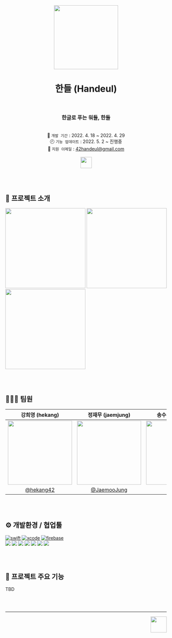<div align="center"><img height="200" src="https://user-images.githubusercontent.com/75291932/165880712-fe72dbe7-acb2-4b8c-9280-e63f5e5c1183.png"></img>

# 한들 (Handeul)
<br/>

### **한글로 푸는 워들, 한들** <br><br/>
📅 `개발 기간`  :  2022. 4. 18 ~ 2022. 4. 29<br/>
🕗 `기능 업데이트`  :  2022. 5. 2 ~ 진행중<br/>
🤝 `지원 이메일`  :  42handeul@gmail.com<br><br>
<a href="https://apps.apple.com/kr/app/한들/id1619947572">
  <img src="https://img.shields.io/badge/App%20Store-한들-C30000?style=for-the-badge&logo=App%20Store&logoColor=0D96F6" height=35/>
</a>
</div>

<br><br>
## 🧾 프로젝트 소개
<img src="https://user-images.githubusercontent.com/75291932/165888712-489a1be1-0933-47b3-977f-1444e8aab0d3.png" width=250>  <img src="https://user-images.githubusercontent.com/75291932/165888715-1d150ce5-28d6-4475-b83c-54202b6d9c65.png" width=250>  <img src="https://user-images.githubusercontent.com/75291932/165888721-3f71978f-18aa-4c53-b07d-aa9701817cf2.png" width=250>

<br><br/>

## 👨‍👨‍👧 팀원

| 강희영 (hekang) | 정재무 (jaemjung) | 송수민 (sumsong) |
|:-:|:-:|:-:|
|<img src="https://user-images.githubusercontent.com/75291932/165888231-1ee18fa3-60df-4a46-bc11-d2c511c245cf.png" width=200>|<img src="https://user-images.githubusercontent.com/75291932/165887851-b72ae8ba-2303-4dd9-9055-6d5d27d1d51d.png" width=200>|<img src="https://user-images.githubusercontent.com/75291932/165887833-e8e3c7b2-ebe5-4f7e-bcb1-b4d5e981c631.png" width=200>|
|[@hekang42](https://github.com/hekang42)|[@JaemooJung](https://github.com/JaemooJung)|[@sumnii](https://github.com/sumnii)|

<br><br/>

## ⚙️ 개발환경 / 협업툴
[![swift](https://img.shields.io/badge/swift-5.0-orange)]()
[![xcode](https://img.shields.io/badge/Xcode-13.0-blue)]()
[![firebase](https://img.shields.io/badge/Firebase-8.9.0-red)]()
<br>
<img src="https://img.shields.io/badge/Swift-F05138?style=flat-square&logo=Swift&logoColor=white"/> 
<img src="https://img.shields.io/badge/Xcode-007ACC?style=flat-square&logo=Xcode&logoColor=white"/> 
<img src="https://img.shields.io/badge/GitHub-181717?style=flat-square&logo=GitHub&logoColor=white"/> 
<img src="https://img.shields.io/badge/Jira-0052CC?style=flat-square&logo=Jira&logoColor=white"/> 
<img src="https://img.shields.io/badge/Confluence-172B4D?style=flat-square&logo=Confluence&logoColor=white"/> 
<img src="https://img.shields.io/badge/Figma-F24E1E?style=flat-square&logo=Figma&logoColor=white"/> 
<img src="https://img.shields.io/badge/Slack-4A154B?style=flat-square&logo=Slack&logoColor=white"/>


<br><br/>

## 🌟 프로젝트 주요 기능
TBD
> 

<br/>
<br/>

---

<div align="right"><img height="50" src="https://user-images.githubusercontent.com/75291932/165880712-fe72dbe7-acb2-4b8c-9280-e63f5e5c1183.png"></img></div>

